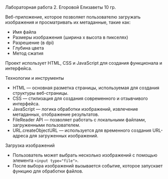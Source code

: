 Лабораторная работа 2. Егоровой Елизаветы 10 гр.

Веб-приложение, которое позволяет пользователю загружать изображения и просматривать их метаданные, такие как:
- Имя файла
- Размеры изображения (ширина x высота в пикселях)
- Разрешение (в dpi)
- Глубина цвета
- Метод сжатия

Проект использует HTML, CSS и JavaScript для создания функционала и интерфейса.

Технологии и инструменты

- HTML — основная разметка страницы, используемая для создания структуры веб-страницы.
- CSS — стилизация для создания современного и отзывчивого интерфейса.
- JavaScript — логика обработки изображений, извлечение метаданных, отображение результатов.
- FileReader API — позволяет работать с локальными файлами, загруженными пользователем.
- URL.createObjectURL — используется для временного создания URL-адреса для загруженных изображений.

Загрузка изображений
- Пользователь может выбрать несколько изображений с помощью элемента `<input type="file">`.
- После выбора изображений вызывается событие, которое запускает функцию для обработки файлов.
